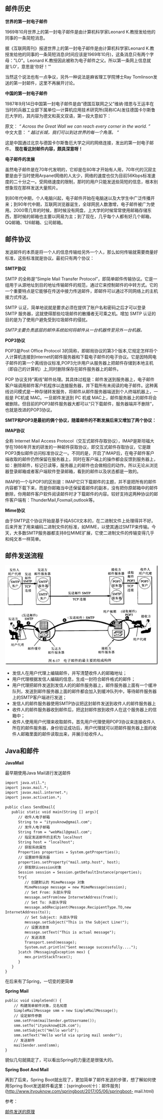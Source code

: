 ## 邮件历史

**世界的第一封电子邮件**

1969年10月世界上的第一封电子邮件是由计算机科学家Leonard K.教授发给他的同事的一条简短消息。

据《互联网周刊》报道世界上的第一封电子邮件是由计算机科学家Leonard
K.教授发给他的同事的一条简短消息(时间应该是1969年10月)，这条消息只有两个字母："LO"。Leonard
K.教授因此被称为电子邮件之父。所以第一条网上信息就是‘LO’，意思是‘你好！’”

当然这个说法也有一点争议，另外一种说法是麻省理工学院博士Ray Tomlinson发送的第一封邮件，这里不再展开讨论。

**中国的第一封电子邮件**

1987年9月14日中国第一封电子邮件是由“德国互联网之父”维纳·措恩与王运丰在当时的兵器工业部下属单位—计算机应用技术研究所(简称ICA)发往德国卡尔斯鲁厄大学的，其内容为德文和英文双语，第一段大意如下：

原文： _“ Across the Great Wall we can reach every corner in the world. ”_  
中文大意： _“ 越过长城，我们可以到达世界的每一个角落。 ”_

这是中国通过北京与德国卡尔斯鲁厄大学之间的网络连接，发出的第一封电子邮件。 **现在看这封邮件内容，颇具深意呀！**

**电子邮件的发展**

虽然电子邮件是在70年代发明的，它却是在80年才开始有人用，70年代的沉寂主要是由于当时使用Arpanet网络的人太少，网络的速度也仅为目前56Kbps标准速度的二十分之一。受网络速度的限制，那时的用户只能发送些简短的信息，根本别想象现在那样发送大量照片。

到80年代中期，个人电脑兴起，电子邮件开始在电脑迷以及大学生中广泛传播开来；到90年代中期，互联网浏览器诞生，全球网民人数激增，电子邮件被广为使用。2000零几年的时候，那时候没有网盘，上大学的时候常常使用邮箱存储东西，那时候的邮箱也主要以网易为主；到了现在，几乎每个人都有好几个邮箱，QQ邮箱、126邮箱、公司邮箱。

## 邮件协议

发送邮件的本质是将一个人的信息传输给另外一个人，那么如何传输就需要商量好标准，这些标准就是协议。最初只有两个协议：

**SMTP协议**

SMTP 的全称是“Simple Mail Transfer
Protocol”，即简单邮件传输协议。它是一组用于从源地址到目的地址传输邮件的规范，通过它来控制邮件的中转方式。它的一个重要特点是它能够在传送中接力传送邮件，即邮件可以通过不同网络上的主机接力式传送。

SMTP 认证，简单地说就是要求必须在提供了账户名和密码之后才可以登录 SMTP 服务器，这就使得那些垃圾邮件的散播者无可乘之机。增加 SMTP
认证的目的是为了使用户避免受到垃圾邮件的侵扰。

_SMTP主要负责底层的邮件系统如何将邮件从一台机器传至另外一台机器。_

**POP3协议**

POP3是Post Office Protocol
3的简称，即邮局协议的第3个版本,它规定怎样将个人计算机连接到Internet的邮件服务器和下载电子邮件的电子协议。它是因特网电子邮件的第一个离线协议标准,POP3允许用户从服务器上把邮件存储到本地主机（即自己的计算机）上,同时删除保存在邮件服务器上的邮件。

POP
协议支持“离线”邮件处理。其具体过程是：邮件发送到服务器上，电子邮件客户端调用邮件客户机程序以连接服务器，并下载所有未阅读的电子邮件。这种离线访问模式是一种存储转发服务，将邮件从邮件服务器端送到个人终端机器上，一般是
PC机或 MAC。一旦邮件发送到 PC 机或
MAC上，邮件服务器上的邮件将会被删除。但目前的POP3邮件服务器大都可以“只下载邮件，服务器端并不删除”，也就是改进的POP3协议。

**SMTP和POP3是最初的俩个协议，随着邮件的不断发展后来又增加了两个协议：**

**IMAP协议**

全称 Internet Mail Access
Protocol（交互式邮件存取协议），IMAP是斯坦福大学在1986年开发的研发的一种邮件获取协议，即交互式邮件存取协议，它是跟POP3类似邮件访问标准协议之一。不同的是，开启了IMAP后，在电子邮件客户端收取的邮件仍然保留在服务器上，同时在客户端上的操作都会反馈到服务器上，如：删除邮件，标记已读等，服务器上的邮件也会做相应的动作。所以无论从浏览器登录邮箱或者客户端软件登录邮箱，看到的邮件以及状态都是一致的。

IMAP的一个与POP3的区别是：IMAP它只下载邮件的主题，并不是把所有的邮件内容都下载下来，而是你邮箱当中还保留着邮件的副本，没有把你原邮箱中的邮件删除，你用邮件客户软件阅读邮件时才下载邮件的内容。较好支持这两种协议的邮件客户端有：ThunderMail,Foxmail,outlook等。

**Mime协议**

由于SMTP这个协议开始是基于纯ASCⅡ文本的，在二进制文件上处理得并不好。后来开发了用来编码二进制文件的标准，如MIME，以使其通过SMTP来传输。今天，大多数SMTP服务器都支持8位MIME扩展，它使二进制文件的传输变得几乎和纯文本一样简单。

## 邮件发送流程

![](../md/img/ityouknow/mail-process.png)

  * 发信人在用户代理上编辑邮件，并写清楚收件人的邮箱地址；
  * 用户代理根据发信人编辑的信息，生成一封符合邮件格式的邮件；
  * 用户代理把邮件发送到发信人的的邮件服务器上，邮件服务器上面有一个缓冲队列，发送到邮件服务器上面的邮件都会加入到缓冲队列中，等待邮件服务器上的SMTP客户端进行发送；
  * 发信人的邮件服务器使用SMTP协议把这封邮件发送到收件人的邮件服务器上
  * 收件人的邮件服务器收到邮件后，把这封邮件放到收件人在这个服务器上的信箱中；
  * 收件人使用用户代理来收取邮件。首先用户代理使用POP3协议来连接收件人所在的邮件服务器，身份验证成功后，用户代理就可以把邮件服务器上面的收件人邮箱里面的邮件读取出来，并展示给收件人。

## Java和邮件

**JavaMail**

最早期使用Java Mail进行发送邮件

    
    
    import java.util.*;
    import javax.mail.*;
    import javax.mail.internet.*;
    import javax.activation.*;
     
    public class SendEmail{
       public static void main(String [] args){   
          // 收件人电子邮箱
          String to = "ityouknow@gmail.com";
          // 发件人电子邮箱
          String from = "webMail@gmail.com";
          // 指定发送邮件的主机为 localhost
          String host = "localhost";
          // 获取系统属性
          Properties properties = System.getProperties();
          // 设置邮件服务器
          properties.setProperty("mail.smtp.host", host);
          // 获取默认session对象
          Session session = Session.getDefaultInstance(properties);
          try{
             // 创建默认的 MimeMessage 对象
             MimeMessage message = new MimeMessage(session);
             // Set From: 头部头字段
             message.setFrom(new InternetAddress(from));
             // Set To: 头部头字段
             message.addRecipient(Message.RecipientType.TO,new InternetAddress(to));
             // Set Subject: 头部头字段
             message.setSubject("This is the Subject Line!");
             // 设置消息体
             message.setText("This is actual message");
             // 发送消息
             Transport.send(message);
             System.out.println("Sent message successfully....");
          }catch (MessagingException mex) {
             mex.printStackTrace();
          }
       }
    }

在后来有了Spring，一切变的更简单

**Spring Mail**

    
    
    public void simpleSend() {
        // 构建简单邮件对象，见名知意
        SimpleMailMessage smm = new SimpleMailMessage();
        // 设定邮件参数
        smm.setFrom(mailSender.getUsername());
        smm.setTo("ityouknow@126.com");
        smm.setSubject("Hello world");
        smm.setText("Hello world via spring mail sender");
        // 发送邮件
        mailSender.send(smm);
    }

貌似几句就搞定了，可以看出Spring的力量还是很强大的。

**Spring Boot And Mail**

再到了后来，Spring Boot就出现了，更加简单了邮件发送的步骤，想了解如何使用Spring
Boot发送邮件看这里：[springboot(十)：邮件服务](http://www.ityouknow.com/springboot/2017/05/06/springboot-
mail.html)

参考：

[邮件发送的原理](http://www.cnblogs.com/xiaoxiangfeizi/archive/2012/04/17/2453026.html)

